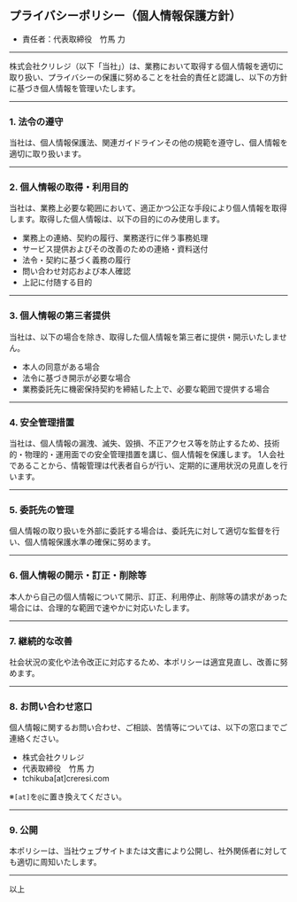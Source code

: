 ## プライバシーポリシー（個人情報保護方針）

- 責任者：代表取締役　竹馬 力

---

株式会社クリレジ（以下「当社」）は、業務において取得する個人情報を適切に取り扱い、プライバシーの保護に努めることを社会的責任と認識し、以下の方針に基づき個人情報を管理いたします。

---

### 1. 法令の遵守

当社は、個人情報保護法、関連ガイドラインその他の規範を遵守し、個人情報を適切に取り扱います。

---

### 2. 個人情報の取得・利用目的

当社は、業務上必要な範囲において、適正かつ公正な手段により個人情報を取得します。取得した個人情報は、以下の目的にのみ使用します。

* 業務上の連絡、契約の履行、業務遂行に伴う事務処理
* サービス提供およびその改善のための連絡・資料送付
* 法令・契約に基づく義務の履行
* 問い合わせ対応および本人確認
* 上記に付随する目的

---

### 3. 個人情報の第三者提供

当社は、以下の場合を除き、取得した個人情報を第三者に提供・開示いたしません。

* 本人の同意がある場合
* 法令に基づき開示が必要な場合
* 業務委託先に機密保持契約を締結した上で、必要な範囲で提供する場合

---

### 4. 安全管理措置

当社は、個人情報の漏洩、滅失、毀損、不正アクセス等を防止するため、技術的・物理的・運用面での安全管理措置を講じ、個人情報を保護します。
1人会社であることから、情報管理は代表者自らが行い、定期的に運用状況の見直しを行います。

---

### 5. 委託先の管理

個人情報の取り扱いを外部に委託する場合は、委託先に対して適切な監督を行い、個人情報保護水準の確保に努めます。

---

### 6. 個人情報の開示・訂正・削除等

本人から自己の個人情報について開示、訂正、利用停止、削除等の請求があった場合には、合理的な範囲で速やかに対応いたします。

---

### 7. 継続的な改善

社会状況の変化や法令改正に対応するため、本ポリシーは適宜見直し、改善に努めます。

---

### 8. お問い合わせ窓口

個人情報に関するお問い合わせ、ご相談、苦情等については、以下の窓口までご連絡ください。

- 株式会社クリレジ
- 代表取締役　竹馬 力
- tchikuba[at]creresi.com

※`[at]`を`@`に置き換えてください。

---

### 9. 公開

本ポリシーは、当社ウェブサイトまたは文書により公開し、社外関係者に対しても適切に周知いたします。

---

以上
